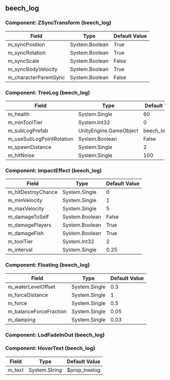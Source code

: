 ## beech_log

### Component: ZSyncTransform (beech_log)

|Field|Type|Default Value|
|-----|----|-------------|
|m_syncPosition|System.Boolean|True|
|m_syncRotation|System.Boolean|True|
|m_syncScale|System.Boolean|False|
|m_syncBodyVelocity|System.Boolean|True|
|m_characterParentSync|System.Boolean|False|

### Component: TreeLog (beech_log)

|Field|Type|Default Value|
|-----|----|-------------|
|m_health|System.Single|60|
|m_minToolTier|System.Int32|0|
|m_subLogPrefab|UnityEngine.GameObject|beech_log_half|
|m_useSubLogPointRotation|System.Boolean|False|
|m_spawnDistance|System.Single|2|
|m_hitNoise|System.Single|100|

### Component: ImpactEffect (beech_log)

|Field|Type|Default Value|
|-----|----|-------------|
|m_hitDestroyChance|System.Single|0|
|m_minVelocity|System.Single|1|
|m_maxVelocity|System.Single|5|
|m_damageToSelf|System.Boolean|False|
|m_damagePlayers|System.Boolean|True|
|m_damageFish|System.Boolean|True|
|m_toolTier|System.Int32|2|
|m_interval|System.Single|0.25|

### Component: Floating (beech_log)

|Field|Type|Default Value|
|-----|----|-------------|
|m_waterLevelOffset|System.Single|0.3|
|m_forceDistance|System.Single|1|
|m_force|System.Single|0.5|
|m_balanceForceFraction|System.Single|0.05|
|m_damping|System.Single|0.03|

### Component: LodFadeInOut (beech_log)

### Component: HoverText (beech_log)

|Field|Type|Default Value|
|-----|----|-------------|
|m_text|System.String|$prop_treelog|

